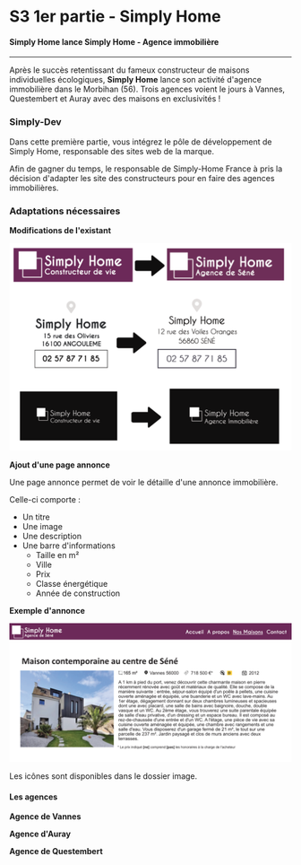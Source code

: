 # S3 1er partie - Simply Home

#### Simply Home lance Simply Home - Agence immobilière

---

Après le succès retentissant du fameux constructeur de maisons individuelles écologiques, **Simply Home** lance son activité d'agence immobilière dans le Morbihan (56). Trois agences voient le jours à Vannes, Questembert et Auray avec des maisons en exclusivités !

### Simply-Dev

Dans cette première partie, vous intégrez le pôle de développement de Simply Home, responsable des sites web de la marque.

Afin de gagner du temps, le responsable de Simply-Home France à pris la décision d'adapter les site des constructeurs pour en faire des agences immobilières.

### Adaptations nécessaires

**Modifications de l'existant**

![](.readme/from-to.png "Evolution du site")

**Ajout d'une page annonce**

Une page annonce permet de voir le détaille d'une annonce immobilière.

Celle-ci comporte :

- Un titre
- Une image
- Une description
- Une barre d'informations
  - Taille en m²
  - Ville
  - Prix
  - Classe énergétique
  - Année de construction

**Exemple d'annonce**

![](.readme/annonce.png "Annonce")

Les icônes sont disponibles dans le dossier image.

#### Les agences

**Agence de Vannes**

[Lien de l'agence]: https://simply-home.herokuapp.com/index.php


**Agence d'Auray**

[Lien de l'agence]: https://simply-home-cda.herokuapp.com/pages/accueil.php


**Agence de Questembert**

[Lien de l'agence]: https://simply-home-scrap.herokuapp.com/Accueil.php